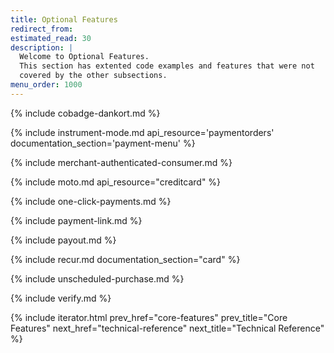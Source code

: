 ```yaml
---
title: Optional Features
redirect_from:
estimated_read: 30
description: |
  Welcome to Optional Features.
  This section has extented code examples and features that were not
  covered by the other subsections.
menu_order: 1000
---
```


{% include cobadge-dankort.md %}

{% include instrument-mode.md api_resource='paymentorders'
documentation_section='payment-menu' %}

{% include merchant-authenticated-consumer.md %}

{% include moto.md api_resource="creditcard" %}

{% include one-click-payments.md %}

{% include payment-link.md %}

{% include payout.md %}

{% include recur.md documentation_section="card" %}

{% include unscheduled-purchase.md %}

{% include verify.md %}

{% include iterator.html prev_href="core-features" prev_title="Core Features"
next_href="technical-reference" next_title="Technical Reference" %}
